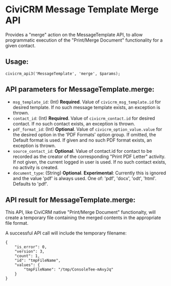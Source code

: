 # CiviCRM Message Template Merge API

Provides a "merge" action on the MessageTemplate API, to allow programmatic
execution of the "Print/Merge Document" functionality for a given contact.

## Usage:

```
civicrm_api3('MessageTemplate', 'merge', $params);
```

## API parameters for MessageTemplate.merge:

* `msg_template_id`: (Int) **Required**. Value of `civicrm_msg_template.id` for
  desired template. If no such message template exists, an exception is thrown.
* `contact_id`: (Int) **Required**. Value of `civicrm_contact.id` for desired
  contact. If no such contact exists, an exception is thrown.
* `pdf_format_id`: (Int) **Optional**. Value of `civicrm_option_value.value` for
  the desired option in the 'PDF Formats' option group. If omitted, the Default
  format is used. If given and no such PDF format exists, an exception is thrown.
* `source_contact_id`: **Optional**. Value of contact.id for contact to be
  recorded as the creator of the corresponding "Print PDF Letter" activity. If
  not given, the current logged in user is used. If no such contact exists, no
  activity is created.
* `document_type`: (String) **Optional**. **Experimental**: Currently this is ignored
  and the value \'pdf\' is always used. One of: \'pdf\', \'docx\', \'odt\',
  \'html\'. Defaults to \'pdf\'.

## API result for MessageTemplate.merge:
This API, like CiviCRM native "Print/Merge Document" functionalty, will create
a temporary file containing the merged contents in the appropriate file format.

A successful API call will include the temporary filename:
```
{
    "is_error": 0,
    "version": 3,
    "count": 1,
    "id": "tmpFileName",
    "values": {
        "tmpFileName": "/tmp/ConsoleTee-mAvyJq"
    }
}
```

